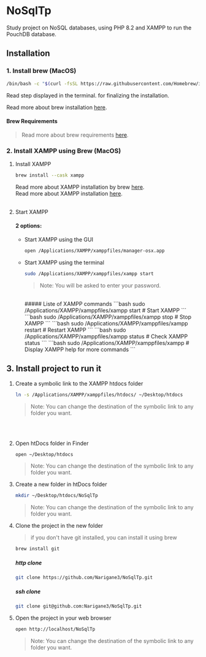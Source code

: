 # NoSqlTp

Study project on NoSQL databases, using PHP 8.2 and XAMPP to run the PouchDB database.

## Installation

### 1. Install brew (MacOS)

```bash
/bin/bash -c "$(curl -fsSL https://raw.githubusercontent.com/Homebrew/install/HEAD/install.sh)"
```

Read step displayed in the terminal. for finalizing the installation.

Read more about brew installation [here](https://brew.sh/).

#### Brew Requirements

> Read more about brew requirements [here](https://docs.brew.sh/Installation#macos-requirements).

### 2. Install XAMPP using Brew (MacOS)

1. Install XAMPP
    ```bash
    brew install --cask xampp
    ```
   Read more about XAMPP installation by brew [here](https://formulae.brew.sh/cask/xampp). <br>
   Read more about XAMPP installation [here](https://www.apachefriends.org/download.html). <br>
   <br>
2. Start XAMPP

   #### 2 options:
    - Start XAMPP using the GUI
        ```bash
        open /Applications/XAMPP/xamppfiles/manager-osx.app
        ```
    - Start XAMPP using the terminal
      ```bash
      sudo /Applications/XAMPP/xamppfiles/xampp start
      ```
      > Note: You will be asked to enter your password.
      <br>
      ##### Liste of XAMPP commands
      ```bash
        sudo /Applications/XAMPP/xamppfiles/xampp start # Start XAMPP
      ```
      ```bash
        sudo /Applications/XAMPP/xamppfiles/xampp stop # Stop XAMPP
      ```
        ```bash
        sudo /Applications/XAMPP/xamppfiles/xampp restart # Restart XAMPP
        ```
      ```bash
      sudo /Applications/XAMPP/xamppfiles/xampp status # Check XAMPP status
      ```
      ```bash 
      sudo /Applications/XAMPP/xamppfiles/xampp # Display XAMPP help for more commands
      ```
        <br>
## 3. Install project to run it
1. Create a symbolic link to the XAMPP htdocs folder
    ```bash
    ln -s /Applications/XAMPP/xamppfiles/htdocs/ ~/Desktop/htdocs
    ```
   > Note: You can change the destination of the symbolic link to any folder you want.
   <br>
   <br>
2. Open htDocs folder in Finder
    ```bash
    open ~/Desktop/htdocs
    ```
    > Note: You can change the destination of the symbolic link to any folder you want.

3. Create a new folder in htDocs folder
    ```bash
    mkdir ~/Desktop/htdocs/NoSqlTp
    ```
   > Note: You can change the destination of the symbolic link to any folder you want.

4. Clone the project in the new folder
    > if you don't have git installed, you can install it using brew
    ```bash
    brew install git
    ```
   ##### http clone
    ```bash
    git clone https://github.com/Narigane3/NoSqlTp.git
    ```
   ##### ssh clone
    ```bash
    git clone git@github.com:Narigane3/NoSqlTp.git
    ```

5. Open the project in your web browser
    ```bash
    open http://localhost/NoSqlTp
    ```
   > Note: You can change the destination of the symbolic link to any folder you want.
